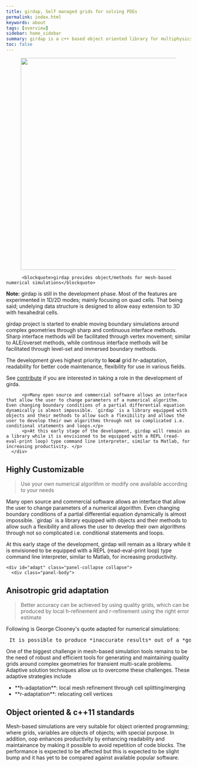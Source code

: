 ```yaml
---
title: girdap, Self managed grids for solving PDEs
permalink: index.html
keywords: about
tags: [overview]
sidebar: home_sidebar
summary: girdap is a c++ based object oriented library for multiphysics simulations on self-managed grids 
toc: false
---
```



<figure align="center" style="1px solid #ddd">
<img class="docimage" width="833" height="576" src="{{site.baseurl}}/images/highlight.png" alt="" usemap="#Map">
<map name="Map">
    <area title="Highly Customizable" href="#flexible" class="accordion-toggle" data-toggle="collapse" data-parent="#accordion" shape="rect" coords="455,57,778,190">
    <area nametitle="Anisotropic grid refinement" href="#adapt" class="accordion-toggle" data-toggle="collapse" data-parent="#accordion" shape="rect" coords="530,234,833,353">
    <area title="Easy manage - object oriented" href="#ooo" class="noCrossRef accordion-toggle" data-toggle="collapse" data-parent="#accordion" shape="rect" coords="460,385,790,520">
    <area title="girdap" title="girdap" href="#girdap" shape="rect" coords="0,0,200,180">
</map>
</figure>



<div class="panel-group" id="accordion">

   <!-- girdap --> 
   <div id="girdap" class="collapse in">
       <div class="panel-body">

          <blockquote>girdap provides object/methods for mesh-based numerical simulations</blockquote>
<div class="alert alert-info" role="alert"><i class="fa fa-info-circle"></i> <b>Note:</b> girdap is still in the development phase. Most of the features are experimented in 1D/2D modes; mainly focusing on quad cells. That being said; undelying data structure is designed to allow easy extension to 3D with hexahedral cells. </div>

<p> girdap project is started to enable moving boundary simulations around complex geometries through sharp and continuous interface methods. Sharp interface methods will be facilitated through vertex movement; similar to ALE/overset methods, while continous interface methods will be facilitated through level-set and immersed boundary methods. </p>
<p> The development gives highest priority to <b>local</b> grid <i>hr</i>-adaptation, readability for better code maintenance, flexibility for use in various fields. </p>
<p> See <a href="{{site.baseurl}}/web_contribute.html">contribute</a> if you are interested in taking a role in the development of girda. </p>

          <p>Many open source and commercial software allows an interface that allow the user to change parameters of a numerical algorithm. Even changing boundary conditions of a partial differential equation dynamically is almost impossible. `girdap` is a library equipped with objects and their methods to allow such a flexibility and allows the user to develop their own algorithms through not so complicated i.e. conditional statements and loops.</p>
          <p>At this early stage of the development, girdap will remain as a library while it is envisioned to be equipped with a REPL (read-eval-print loop) type command line interpreter, similar to Matlab, for increasing productivity. </p>
      </div>
  </div>


   <!-- Flexible --> 
   <div id="flexible" class="collapse">
       <div class="panel-body">
<h2> Highly Customizable </h2>
          <blockquote>Use your own numerical algorithm or modify one available according to your needs</blockquote>
          <p>Many open source and commercial software allows an interface that allow the user to change parameters of a numerical algorithm. Even changing boundary conditions of a partial differential equation dynamically is almost impossible. `girdap` is a library equipped with objects and their methods to allow such a flexibility and allows the user to develop their own algorithms through not so complicated i.e. conditional statements and loops.</p>
          <p>At this early stage of the development, girdap will remain as a library while it is envisioned to be equipped with a REPL (read-eval-print loop) type command line interpreter, similar to Matlab, for increasing productivity. </p>
      </div>
  </div>

  <!-- accurate --> 
    <div id="adapt" class="panel-collapse collapse">
      <div class="panel-body">
<h2> Anisotropic grid adaptation </h2>

<blockquote> Better accuracy can be achieved by using quality grids, which can be produced by local h-refinement and r-refinement using the right error estimate </blockquote>

<p>Following is George Clooney's quote adapted for numerical simulations: </p>

<pre> It is possible to produce *inaccurate results* out of a *good grid*, but it is almost impossible to produce *accurate results* out of a *bad grid*. </pre>

<p>One of the biggest challenge in mesh-based simulation tools remains to be the need of robust and efficient tools for generating and maintaining quality grids around complex geometries for transient multi-scale problems. Adaptive solution techniques allow us to overcome these challenges. These adaptive strategies include </p>
<ul>
<li> **h-adaptation**: local mesh refinement through cell splitting/merging </li>
<li> **r-adaptation**: relocating cell vertices </li>
</ul>


</div>
</div>



   <!-- ooo --> 
   <div id="ooo" class="collapse">
       <div class="panel-body">
<h2> Object oriented & c++11 standards</h2>

<p> Mesh-based simulations are very suitable for object oriented programming; where grids, variables are objects of objects; with special purpose. In addition, oop enhances productivity by enhancing readability and maintainance by making it possible to avoid repetition of code blocks. The performance is expected to be affected but this is expected to be slight bump and it has yet to be compared against available popular software. </p>
      </div>
  </div>

</div>
<script src="{{site.baseurl}}/js/jquery.rwdImageMaps.min.js"></script>
<script>
var acc; 
$(document).ready(function(e) {
	$('img[usemap]').rwdImageMaps();
	acc = $( "area" ); 

	for (i = 0; i < acc.length; i++) {	
            $( acc[i] ).click(function() {
	      for (j = 0; j < acc.length; j++) {
		  $( $(acc[j]).attr('href') )[0].classList.remove("in");
	      }
            }); 
        }
});

</script>


